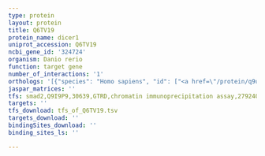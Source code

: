 ```yaml
---
type: protein
layout: protein
title: Q6TV19
protein_name: dicer1
uniprot_accession: Q6TV19
ncbi_gene_id: '324724'
organism: Danio rerio
function: target gene
number_of_interactions: '1'
orthologs: '[{"species": "Homo sapiens", "id": ["<a href=\"/protein/q9upy3\">Q9UPY3</a>"]}, {"species": "Mus musculus", "id": ["<a href=\"/protein/f8vq54\">F8VQ54</a>"]}, {"species": "Rattus norvegicus", "id": ["E9PU15"]}, {"species": "Drosophila melanogaster", "id": ["<a href=\"/protein/q9vcu9\">Q9VCU9</a>"]}, {"species": "Caenorhabditis elegans", "id": ["<a href=\"/protein/p34529\">P34529</a>"]}]'
jaspar_matrices: ''
tfs: smad2,Q9I9P9,30639,GTRD,chromatin immunoprecipitation assay,27924024%5Buid%5D,No
targets: ''
tfs_download: tfs_of_Q6TV19.tsv
targets_download: ''
bindingSites_download: ''
binding_sites_ls: ''

---
```

